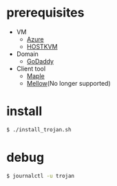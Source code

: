 # prerequisites
- VM
  - [Azure](https://azure.microsoft.com/)
  - [HOSTKVM](https://hostkvm.com/)
- Domain
  - [GoDaddy](https://www.godaddy.com/)
- Client tool
  - [Maple](https://github.com/YtFlow/Maple)
  - [Mellow](https://github.com/mellow-io/mellow)(No longer supported)

# install 
```bash
$ ./install_trojan.sh
```

# debug
```bash
$ journalctl -u trojan
```
